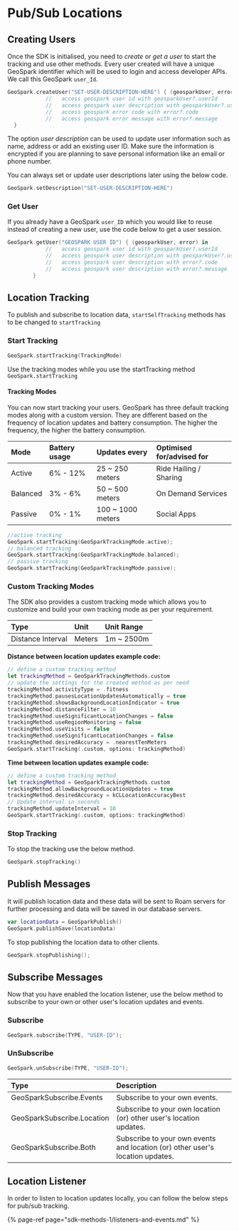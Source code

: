 # Pub/Sub Locations

## Creating Users <a id="Creating-Users"></a>

Once the SDK is initialised, you need to _create_ or _get a user_ to start the tracking and use other methods. Every user created will have a unique GeoSpark identifier which will be used to login and access developer APIs. We call this GeoSpark `user_Id`. 

```swift
GeoSpark.createUser("SET-USER-DESCRIPTION-HERE") { (geosparkUser, error) in
            //   access geospark user id with geosparkUser?.userId
            //   access geospark user description with geosparkUser?.userDescription
            //   access geospark error code with error?.code
            //   access geospark error message with error?.message
  }
```

The option _user description_ can be used to update user information such as name, address or add an existing user ID. Make sure the information is encrypted if you are planning to save personal information like an email or phone number. 

You can always set or update user descriptions later using the below code.

```swift
GeoSpark.setDescription("SET-USER-DESCRIPTION-HERE")  
```

### Get User

If you already have a GeoSpark `user_ID` which you would like to reuse instead of creating a new user, use the code below to get a user session.

```swift
GeoSpark.getUser("GEOSPARK USER ID") { (geosparkUser, error) in
            //   access geospark user id with geosparkUser?.userId
            //   access geospark user description with geosparkUser?.userDescription
            //   access geospark user description with error?.code
            //   access geospark user description with error?.message
        }
```

## Location Tracking <a id="Location-Tracking"></a>

To publish and subscribe to location data, `startSelfTracking` methods has to be changed to `startTracking`

### Start Tracking <a id="Start-Tracking"></a>

```swift
GeoSpark.startTracking(TrackingMode)
```

Use the tracking modes while you use the startTracking method `GeoSpark.startTracking`

#### Tracking Modes <a id="Tracking-Modes"></a>

You can now start tracking your users. GeoSpark has three default tracking modes along with a custom version. They are different based on the frequency of location updates and battery consumption. The higher the frequency, the higher the battery consumption.

| **Mode** | **Battery usage** | **Updates every**  | **Optimised for/advised for**  |
| :--- | :--- | :--- | :--- |
| Active  | 6% - 12%  | 25 ~ 250 meters  | Ride Hailing / Sharing |
| Balanced | 3% - 6%  | 50 ~ 500 meters  | On Demand Services |
| Passive | 0% - 1% | 100 ~ 1000 meters  | Social Apps |

```swift
//active tracking
GeoSpark.startTracking(GeoSparkTrackingMode.active);
// balanced tracking
GeoSpark.startTracking(GeoSparkTrackingMode.balanced);
// passive tracking
GeoSpark.startTracking(GeoSparkTrackingMode.passive);
```

### Custom Tracking Modes <a id="Custom-Tracking-Modes"></a>

The SDK also provides a custom tracking mode which allows you to customize and build your own tracking mode as per your requirement.

| **Type** | **Unit** | **Unit Range** |
| :--- | :--- | :--- |
| Distance Interval | Meters | 1m ~ 2500m |

**Distance between location updates example code:**

```swift
// define a custom tracking method
let trackingMethod = GeoSparkTrackingMethods.custom
// update the settings for the created method as per need
trackingMethod.activityType = .fitness
trackingMethod.pausesLocationUpdatesAutomatically = true
trackingMethod.showsBackgroundLocationIndicator = true
trackingMethod.distanceFilter = 10
trackingMethod.useSignificantLocationChanges = false
trackingMethod.useRegionMonitoring = false
trackingMethod.useVisits = false
trackingMethod.useSignificantLocationChanges = false
trackingMethod.desiredAccuracy = .nearestTenMeters
GeoSpark.startTracking(.custom, options: trackingMethod)
```

**Time between location updates example code:**

```swift
// define a custom tracking method
let trackingMethod = GeoSparkTrackingMethods.custom
trackingMethod.allowBackgroundLocationUpdates = true
trackingMethod.desiredAccuracy = kCLLocationAccuracyBest
// Update interval in seconds
trackingMethod.updateInterval = 10
GeoSpark.startTracking(.custom, options: trackingMethod)
```

### Stop Tracking <a id="Stop-Tracking"></a>

To stop the tracking use the below method.

```swift
GeoSpark.stopTracking()
```

## Publish Messages <a id="Publish-Messages"></a>

It will publish location data and these data will be sent to Roam servers for further processing and data will be saved in our database servers.

```swift
var locationData = GeoSparkPublish()
GeoSpark.publishSave(locationData)
```

To stop publishing the location data to other clients.

```swift
GeoSpark.stopPublishing();
```

## Subscribe Messages

Now that you have enabled the location listener, use the below method to subscribe to your own or other user's location updates and events. 

### **Subscribe**

```swift
GeoSpark.subscribe(TYPE, "USER-ID");
```

### **UnSubscribe**

```swift
GeoSpark.unSubscribe(TYPE, "USER-ID");
```

| **Type** | **Description** |
| :--- | :--- |
| GeoSparkSubscribe.Events | Subscribe to your own events. |
| GeoSparkSubscribe.Location | Subscribe to your own location \(or\) other user's location updates. |
| GeoSparkSubscribe.Both | Subscribe to your own events and location \(or\) other user's location updates. |

## Location Listener

In order to listen to location updates locally, you can follow the below steps for pub/sub tracking.

{% page-ref page="sdk-methods-1/listeners-and-events.md" %}

